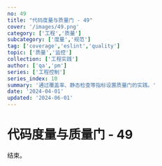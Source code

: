 ```yaml
---
no: 49
title: "代码度量与质量门 - 49"
cover: '/images/49.png'
category: ['工程','质量']
subcategory: ['度量','规范']
tag: ['coverage','eslint','quality']
topic: ['质量','监控']
collection: ['工程实践']
author: ['qa','pm']
series: ['工程控制']
series_index: 10
summary: '通过覆盖率、静态检查等指标设置质量门的实践。'
date: '2024-04-01'
updated: '2024-06-01'
---
```


# 代码度量与质量门 - 49

结束。

